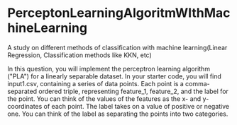 # PerceptonLearningAlgoritmWIthMachineLearning
A study on different methods of classification with machine learning(Linear Regression, Classification methods like KKN, etc)

In this question, you will implement the perceptron learning algorithm ("PLA") for a linearly separable dataset. In your starter code, you will find input1.csv, containing a series of data points. Each point is a comma-separated ordered triple, representing feature_1, feature_2, and the label for the point. You can think of the values of the features as the x- and y-coordinates of each point. The label takes on a value of positive or negative one. You can think of the label as separating the points into two categories.

